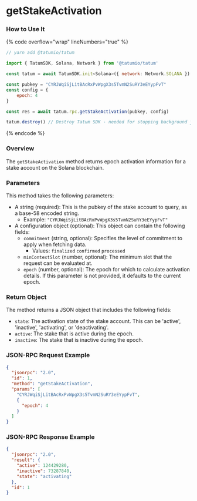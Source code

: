 # getStakeActivation

### How to Use It

{% code overflow="wrap" lineNumbers="true" %}
```javascript
// yarn add @tatumio/tatum

import { TatumSDK, Solana, Network } from '@tatumio/tatum'

const tatum = await TatumSDK.init<Solana>({ network: Network.SOLANA })

const pubkey = "CYRJWqiSjLitBAcRxPvWpgX3s5TvmN2SuRY3eEYypFvT"
const config = {
    epoch: 4
}

const res = await tatum.rpc.getStakeActivation(pubkey, config)

tatum.destroy() // Destroy Tatum SDK - needed for stopping background jobs
```
{% endcode %}

### Overview

The `getStakeActivation` method returns epoch activation information for a stake account on the Solana blockchain.

### Parameters

This method takes the following parameters:

* A string (required): This is the pubkey of the stake account to query, as a base-58 encoded string.
  * Example: `"CYRJWqiSjLitBAcRxPvWpgX3s5TvmN2SuRY3eEYypFvT"`
* A configuration object (optional): This object can contain the following fields:
  * `commitment` (string, optional): Specifies the level of commitment to apply when fetching data.
    * Values: `finalized` `confirmed` `processed`
  * `minContextSlot` (number, optional): The minimum slot that the request can be evaluated at.
  * `epoch` (number, optional): The epoch for which to calculate activation details. If this parameter is not provided, it defaults to the current epoch.

### Return Object

The method returns a JSON object that includes the following fields:

* `state`: The activation state of the stake account. This can be 'active', 'inactive', 'activating', or 'deactivating'.
* `active`: The stake that is active during the epoch.
* `inactive`: The stake that is inactive during the epoch.

### JSON-RPC Request Example

```json
{
  "jsonrpc": "2.0",
  "id": 1,
  "method": "getStakeActivation",
  "params": [
    "CYRJWqiSjLitBAcRxPvWpgX3s5TvmN2SuRY3eEYypFvT",
    {
      "epoch": 4
    }
  ]
}
```

### JSON-RPC Response Example

```json
{
  "jsonrpc": "2.0",
  "result": {
    "active": 124429280,
    "inactive": 73287840,
    "state": "activating"
  },
  "id": 1
}
```
